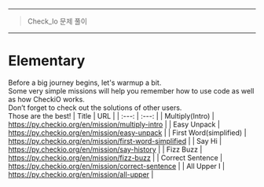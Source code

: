 
---
> Check_Io 문제 풀이
---
# Elementary
Before a big journey begins, let's warmup a bit.<br>
Some very simple missions will help you remember how to use code as well as how CheckiO works.<br>
Don’t forget to check out the solutions of other users.<br>
Those are the best!
| Title | URL |
| :---: | :---: |
| Multiply(Intro) | https://py.checkio.org/en/mission/multiply-intro |
| Easy Unpack | https://py.checkio.org/en/mission/easy-unpack |
| First Word(simplified) | https://py.checkio.org/en/mission/first-word-simplified |
| Say Hi | https://py.checkio.org/en/mission/say-history |
| Fizz Buzz | https://py.checkio.org/en/mission/fizz-buzz |
| Correct Sentence | https://py.checkio.org/en/mission/correct-sentence |
| All Upper I | https://py.checkio.org/en/mission/all-upper |




